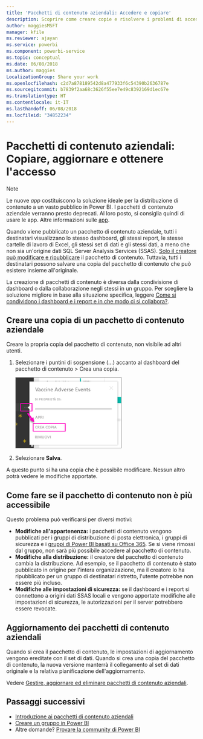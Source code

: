 ```yaml
---
title: 'Pacchetti di contenuto aziendali: Accedere e copiare'
description: Scoprire come creare copie e risolvere i problemi di accesso nei pacchetti di contenuto aziendali in Power BI
author: maggiesMSFT
manager: kfile
ms.reviewer: ajayan
ms.service: powerbi
ms.component: powerbi-service
ms.topic: conceptual
ms.date: 06/08/2018
ms.author: maggies
LocalizationGroup: Share your work
ms.openlocfilehash: c2d7a878189542d8a477933f6c54390b2636787e
ms.sourcegitcommit: b7839f2aa68c3626f55ee7e49c8392169d1ec67e
ms.translationtype: HT
ms.contentlocale: it-IT
ms.lasthandoff: 06/08/2018
ms.locfileid: "34852234"
---
```

# <a name="organizational-content-packs-copy-refresh-and-get-access"></a>Pacchetti di contenuto aziendali: Copiare, aggiornare e ottenere l'accesso
> [!NOTE]
> Le nuove *app* costituiscono la soluzione ideale per la distribuzione di contenuto a un vasto pubblico in Power BI. I pacchetti di contenuto aziendale verranno presto deprecati. Al loro posto, si consiglia quindi di usare le app. Altre informazioni sulle [app](service-install-use-apps.md).
> 
> 

Quando viene pubblicato un pacchetto di contenuto aziendale, tutti i destinatari visualizzano lo stesso dashboard, gli stessi report, le stesse cartelle di lavoro di Excel, gli stessi set di dati e gli stessi dati, a meno che non sia un'origine dati SQL Server Analysis Services (SSAS).  [Solo il creatore può modificare e ripubblicare](service-organizational-content-pack-manage-update-delete.md) il pacchetto di contenuto.  Tuttavia, tutti i destinatari possono salvare una copia del pacchetto di contenuto che può esistere insieme all'originale.

La creazione di pacchetti di contenuto è diversa dalla condivisione di dashboard o dalla collaborazione negli stessi in un gruppo. Per scegliere la soluzione migliore in base alla situazione specifica, leggere [Come si condividono i dashboard e i report e in che modo ci si collabora?](service-how-to-collaborate-distribute-dashboards-reports.md).

## <a name="create-a-copy-of-an-organizational-content-pack"></a>Creare una copia di un pacchetto di contenuto aziendale
Creare la propria copia del pacchetto di contenuto, non visibile ad altri utenti.

1. Selezionare i puntini di sospensione (...) accanto al dashboard del pacchetto di contenuto > Crea una copia.
   
    ![](media/service-organizational-content-pack-copy-refresh-access/power-bi-create-copy-organizational-content-pack.png)
2. Selezionare **Salva**.  

A questo punto si ha una copia che è possibile modificare. Nessun altro potrà vedere le modifiche apportate.

## <a name="help--i-can-no-longer-access-the-content-pack"></a>Come fare  se il pacchetto di contenuto non è più accessibile
Questo problema può verificarsi per diversi motivi:

* **Modifiche all'appartenenza:** i pacchetti di contenuto vengono pubblicati per i gruppi di distribuzione di posta elettronica, i gruppi di sicurezza e i [gruppi di Power BI basati su Office 365](https://support.office.com/article/Create-a-group-in-Office-365-7124dc4c-1de9-40d4-b096-e8add19209e9).  Se si viene rimossi dal gruppo, non sarà più possibile accedere al pacchetto di contenuto.
* **Modifiche alla distribuzione:** il creatore del pacchetto di contenuto cambia la distribuzione. Ad esempio, se il pacchetto di contenuto è stato pubblicato in origine per l'intera organizzazione, ma il creatore lo ha ripubblicato per un gruppo di destinatari ristretto, l'utente potrebbe non essere più incluso.
* **Modifiche alle impostazioni di sicurezza:** se il dashboard e i report si connettono a origini dati SSAS locali e vengono apportate modifiche alle impostazioni di sicurezza, le autorizzazioni per il server potrebbero essere revocate.

## <a name="how-are-organizational-content-packs-refreshed"></a>Aggiornamento dei pacchetti di contenuto aziendali
Quando si crea il pacchetto di contenuto, le impostazioni di aggiornamento vengono ereditate con il set di dati.  Quando si crea una copia del pacchetto di contenuto, la nuova versione manterrà il collegamento al set di dati originale e la relativa pianificazione dell'aggiornamento. 

Vedere [Gestire, aggiornare ed eliminare pacchetti di contenuto aziendali](service-organizational-content-pack-manage-update-delete.md).

## <a name="next-steps"></a>Passaggi successivi
* [Introduzione ai pacchetti di contenuto aziendali](service-organizational-content-pack-introduction.md)
* [Creare un gruppo in Power BI](service-create-distribute-apps.md)
* Altre domande? [Provare la community di Power BI](http://community.powerbi.com/)

